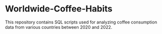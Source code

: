 # Worldwide-Coffee-Habits
This repository contains SQL scripts used for analyzing coffee consumption data from various countries between 2020 and 2022.
